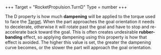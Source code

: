 +++
Target = "RocketPropulsion.TurnD"
Type = number
+++

The D property is how much **dampening** will be applied to the torque used to face the [Target](https://developer.roblox.com/api-reference/property/RocketPropulsion/Target). When the part approaches the goal orientation it needs to decelerate, otherwise it will rotate past the goal and have to stop and re-accelerate back toward the goal. This is often creates undesirable **rubber-banding** effect, so applying dampening using this property is how that effect is avoided. The higher this value is set, the greater the dampening curve becomes, or the slower the part will approach the goal orientation.